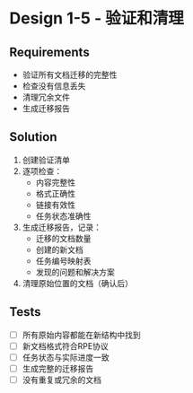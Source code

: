 # Design 1-5 - 验证和清理

## Requirements
- 验证所有文档迁移的完整性
- 检查没有信息丢失
- 清理冗余文件
- 生成迁移报告

## Solution
1. 创建验证清单
2. 逐项检查：
   - 内容完整性
   - 格式正确性
   - 链接有效性
   - 任务状态准确性
3. 生成迁移报告，记录：
   - 迁移的文档数量
   - 创建的新文档
   - 任务编号映射表
   - 发现的问题和解决方案
4. 清理原始位置的文档（确认后）

## Tests
- [ ] 所有原始内容都能在新结构中找到
- [ ] 新文档格式符合RPE协议
- [ ] 任务状态与实际进度一致
- [ ] 生成完整的迁移报告
- [ ] 没有重复或冗余的文档